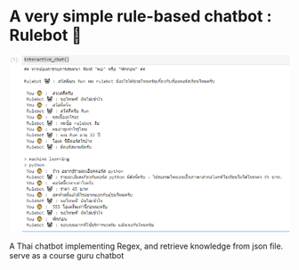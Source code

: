 # A very simple rule-based chatbot : **Rulebot** 🤖

![showcase](https://github.com/saranpan/rule-based-chatbot/blob/main/images/showcase.png?raw=true)

A Thai chatbot implementing Regex, and retrieve knowledge from json file. serve as a course guru chatbot
